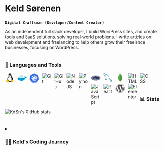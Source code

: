 # Keld Sørenen
**`Digital Craftsman (Developer/Content Creator)`**

As an independent full stack developer, I build WordPress sites, and create tools and SaaS solutions, solving real-world problems. I write articles on web development and freelancing to help others grow their freelance businesses, focusing on WordPress.

#

### 🧰 Languages and Tools

<img align="left" alt="Linux" width="30px" style="padding: 0 10px 0 0;" src="https://github.com/devicons/devicon/blob/master/icons/linux/linux-original.svg" />

<img align="left" alt="Docker" width="30px" style="padding: 0 10px 0 0;" src="https://github.com/devicons/devicon/blob/master/icons/docker/docker-plain.svg" />
<img align="left" alt="Kubernetes" width="30px" style="padding: 0 10px 0 0;" src="https://github.com/devicons/devicon/blob/master/icons/kubernetes/kubernetes-plain.svg" />

<img align="left" alt="Git" width="30px" style="padding: 0 10px 0 0;" src="https://cdn.jsdelivr.net/gh/devicons/devicon/icons/git/git-original.svg" />
<img align="left" alt="GitHub" width="30px" style="padding: 0 10px 0 0;" src="https://cdn.jsdelivr.net/gh/devicons/devicon/icons/github/github-original.svg" />

<img align="left" alt="NodeJS" width="30px" style="padding: 0 10px 0 0;" src="https://cdn.jsdelivr.net/gh/devicons/devicon/icons/nodejs/nodejs-original.svg" />
<img align="left" alt="Python" width="30px" style="padding: 0 10px 0 0;" src="https://cdn.jsdelivr.net/gh/devicons/devicon/icons/python/python-plain.svg" />
<img align="left" alt="PHP" width="30px" style="padding: 0 10px 0 0;" src="https://github.com/devicons/devicon/blob/master/icons/php/php-original.svg"/>

<img align="left" alt="MySQL" width="30px" style="padding: 0 10px 0 0;" src="https://github.com/devicons/devicon/blob/master/icons/mysql/mysql-original.svg" />
<img align="left" alt="MongoDB" width="30px" style="padding: 0 10px 0 0;" src="https://github.com/devicons/devicon/blob/master/icons/mongodb/mongodb-original.svg" />

<img align="left" alt="HTML" width="30px" style="padding: 0 10px 0 0;" src="https://cdn.jsdelivr.net/gh/devicons/devicon/icons/html5/html5-plain.svg" />
<img align="left" alt="CSS" width="30px" style="padding: 0 10px 0 0;" src="https://cdn.jsdelivr.net/gh/devicons/devicon/icons/css3/css3-plain.svg" />
<img align="left" alt="JavaScript" width="30px" style="padding: 0 10px 0 0;" src="https://cdn.jsdelivr.net/gh/devicons/devicon/icons/javascript/javascript-plain.svg" />
<img align="left" alt="React" width="30px" style="padding: 0 10px 0 0;" src="https://cdn.jsdelivr.net/gh/devicons/devicon/icons/react/react-original.svg" />

<img align="left" alt="WordPress" width="30px" style="padding: 0 10px 0 0;" src="https://github.com/devicons/devicon/blob/master/icons/wordpress/wordpress-plain.svg" />
<img align="left" alt="Elementor" width="30px" style="padding: 0 10px 0 0;" src="https://cdn4.iconfinder.com/data/icons/logos-and-brands/512/109_Elementor_logo_logos-1024.png" />

<br />
<br />

#

### 📊 Stats

![KdSn's GitHub stats](https://github-readme-stats.vercel.app/api?username=kdsn&show_icons=true&theme=swift)

<!-- ![GitHub Streak](https://streak-stats.demolab.com?user=kdsn&theme=gruvbox&border_radius=4.5) -->

#



<details>
 <summary><h3>👨‍💻 Keld's Coding Journey</h3></summary>
   I embarked on my coding journey not as a traditional computer science student, but as an IT support specialist who felt the need for a centralized repository of guides and tools. This necessity led me to create "isp-ninja.dk," a toolkit designed specifically for IT support professionals, now dead. Diving into coding was a natural progression, driven by the need to streamline and enhance my professional toolkit.

My exploration into the programming world was anchored in PHP, practical tools that aligned well with my goal of creating accessible and efficient online platforms. Though I pursued an education as a computer technician with a specialization in programming, my career path veered towards entrepreneurship. I primarily worked for myself, focusing on developing WordPress websites and catering to niche needs within the digital space.

Among the multitude of projects I've envisioned, the latest is a service aimed at helping restaurants secure more and better reviews on platforms like Google and Facebook. This initiative reflects my broader ambition to leverage technology for practical, real-world applications.

Looking ahead, my goal is to develop Software as a Service (SaaS) projects. These endeavors will likely run parallel to my main line of work, which continues to orbit around web development and digital marketing. The journey from an IT support role to an independent web developer and entrepreneur has been filled with learning and adaptation. 

As I venture further into the realm of SaaS, I recognize the importance of balancing this ambition with my existing commitments. The drive to create, to turn ideas into tangible solutions, remains my guiding force. And while the comfort of established routines is tempting, I am once again ready to embrace the discomfort of the unknown — to innovate, to create, and to make a mark in the digital world.
